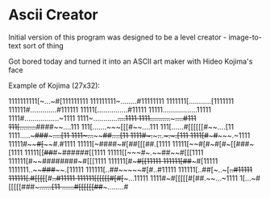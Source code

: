 # Ascii Creator

Initial version of this program was designed to be a level creator - image-to-text sort of thing

Got bored today and turned it into an ASCII art maker with Hideo Kojima's face

Example of Kojima (27x32):

 1111111111[~...~#[111111111 
 111111111~........#11111111 
 1111111[...........[1111111 
 111111#.............#111111 
 11111[...............#11111 
 11111.................11111 
 1111#.................~1111 
 1111~............~~....1111 
 1111..........~~~~~....#111 
 111[........~~####~~....111 
 111[.......~~~[[[#~~....111 
 111[......#[[[[[[#~~....[11 
 1111.....~~~###~~~~~....[11 
 1111~...~~~~~~~~##~~....[11 
 1111#~.~~~~~..~~.~~~.~.[111 
 1111[#~~~~~~~#~~~~~~~.~1111 
 11111#~~~~~~#[~~~~~~#.#1111 
 11111[~####~#[##[[[##.[1111 
 11111[~~#[#~#[#~[[###~[1111 
 11111[[~~##~~#~######[[1111 
 11111[[~~~#~.~~##~~#[[[1111 
 111111[#~~########~#[[[1111 
 111111[#~~~~~~~~~~~#[[11111 
 111111[#~~~~~~~~#~~~#[11111 
 1111111..~~~~###~~~~.[11111 
 111111[..##~~~~~#[#..#11111 
 111111[..##[~..~[~~..#11111 
 111111[.#[[[[~~[#~~..#11111 
 111111[[[[[[#[#[~~~...11111 
 1111#~#[[[[[#[##.~~...~1111 
 1[...~#[[[[[###~~~......[11 
 ......#[[[[[[##~~~........# 
